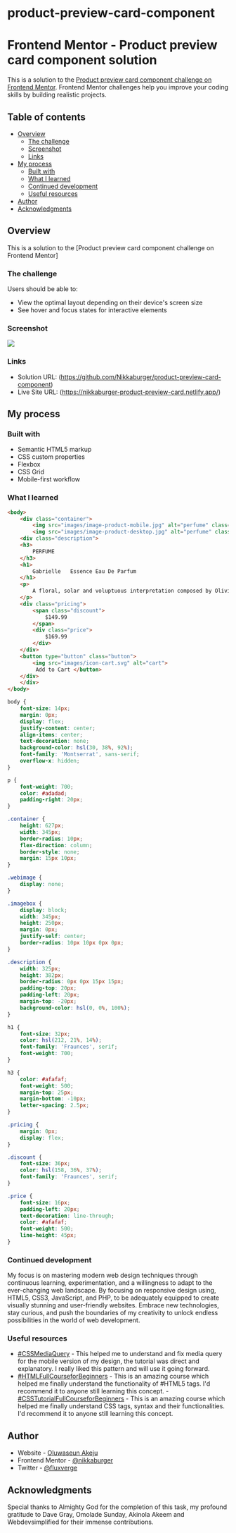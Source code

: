 # product-preview-card-component
# Frontend Mentor - Product preview card component solution

This is a solution to the [Product preview card component challenge on Frontend Mentor](https://www.frontendmentor.io/challenges/product-preview-card-component-GO7UmttRfa). Frontend Mentor challenges help you improve your coding skills by building realistic projects. 

## Table of contents

- [Overview](#overview)
  - [The challenge](#the-challenge)
  - [Screenshot](#screenshot)
  - [Links](#links)
- [My process](#my-process)
  - [Built with](#built-with)
  - [What I learned](#what-i-learned)
  - [Continued development](#continued-development)
  - [Useful resources](#useful-resources)
- [Author](#author)
- [Acknowledgments](#acknowledgments)


## Overview

This is a solution to the [Product preview card component challenge on Frontend Mentor]

### The challenge

Users should be able to:

- View the optimal layout depending on their device's screen size
- See hover and focus states for interactive elements

### Screenshot

![](./images/screenshot.png)

### Links

- Solution URL: (https://github.com/Nikkaburger/product-preview-card-component)
- Live Site URL: (https://nikkaburger-product-preview-card.netlify.app/)

## My process

### Built with

- Semantic HTML5 markup
- CSS custom properties
- Flexbox
- CSS Grid
- Mobile-first workflow

### What I learned


```html
<body>
    <div class="container">
        <img src="images/image-product-mobile.jpg" alt="perfume" class="imagebox">
        <img src="images/image-product-desktop.jpg" alt="perfume" class="webimage">
    <div class="description">
    <h3>
        PERFUME
    </h3>
    <h1>
        Gabrielle   Essence Eau De Parfum
    </h1>
    <p>
        A floral, solar and voluptuous interpretation composed by Olivier Polge, Perfumer-Creator for the House of CHANEL.
    </p>
    <div class="pricing">
        <span class="discount">
            $149.99
        </span>
        <div class="price">
            $169.99
        </div>
    </div>
    <button type="button" class="button"> 
        <img src="images/icon-cart.svg" alt="cart">
         Add to Cart </button>
    </div>
    </div>
</body>

```
```css
body {
    font-size: 14px;
    margin: 0px;
    display: flex;
    justify-content: center;
    align-items: center;
    text-decoration: none;
    background-color: hsl(30, 38%, 92%);
    font-family: 'Montserrat', sans-serif;
    overflow-x: hidden;
}

p {
    font-weight: 700;
    color: #adadad;
    padding-right: 20px;
}

.container {
    height: 627px;
    width: 345px;
    border-radius: 10px;
    flex-direction: column;
    border-style: none;
    margin: 15px 10px;
}

.webimage {
    display: none;
}

.imagebox {
    display: block;
    width: 345px;
    height: 250px;
    margin: 0px;
    justify-self: center;
    border-radius: 10px 10px 0px 0px;
}

.description {
    width: 325px;
    height: 382px;
    border-radius: 0px 0px 15px 15px;
    padding-top: 20px;
    padding-left: 20px;
    margin-top: -20px;
    background-color: hsl(0, 0%, 100%);
}

h1 {
    font-size: 32px;
    color: hsl(212, 21%, 14%);
    font-family: 'Fraunces', serif;
    font-weight: 700;
}

h3 {
    color: #afafaf;
    font-weight: 500;
    margin-top: 25px;
    margin-bottom: -10px;
    letter-spacing: 2.5px;
}

.pricing {
    margin: 0px;
    display: flex;
}

.discount {
    font-size: 36px;
    color: hsl(158, 36%, 37%);
    font-family: 'Fraunces', serif;
}

.price {
    font-size: 16px;
    padding-left: 20px;
    text-decoration: line-through;
    color: #afafaf;
    font-weight: 500;
    line-height: 45px;
}

```


### Continued development

My focus is on mastering modern web design techniques through continuous learning, experimentation, and a willingness to adapt to the ever-changing web landscape. 
By focusing on responsive design using, HTML5, CSS3, JavaScript, and PHP, to be adequately equipped to create visually stunning and user-friendly websites. Embrace new technologies, stay curious, and push the boundaries of my creativity to unlock endless possibilities in the world of web development. 


### Useful resources

- [#CSSMediaQuery](https://courses.webdevsimplified.com) - This helped me to understand and fix media query for the mobile version of my design, the tutorial was direct and explanatory. I really liked this pattern and will use it going forward.
- [#HTMLFullCourseforBeginners](https://courses.davegray.codes/) - This is an amazing course which helped me finally understand the functionality of #HTML5 tags. I'd recommend it to anyone still learning this concept.
-[#CSSTutorialFullCourseforBeginners](https://courses.davegray.codes/) - This is an amazing course which helped me finally understand CSS tags, syntax and their functionalities. I'd recommend it to anyone still learning this concept.

## Author

- Website - [Oluwaseun Akeju](https://www.fluxverge.com)
- Frontend Mentor - [@nikkaburger](https://www.frontendmentor.io/profile/nikkaburger)
- Twitter - [@fluxverge](https://www.twitter.com/fluxverge)

## Acknowledgments

Special thanks to Almighty God for the completion of this task, my profound gratitude to Dave Gray, Omolade Sunday, Akinola Akeem and Webdevsimplified for their immense contributions.
